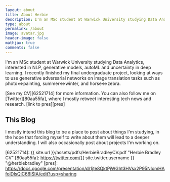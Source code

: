 ```yaml
---
layout: about
title: About Herbie
description: I'm an MSc student at Warwick University studying Data Analytics.
type: about
permalink: /about
image: avatar.jpg
header-image: false
mathjax: true
comments: false
---
```


I'm an MSc student at Warwick University studying Data Analytics, interested in NLP, generative models, autoML and uncertainty in deep learning.
I recently finished my final undergraduate project, looking at ways to use generative adversarial networks on image translation tasks such as photo$\Leftrightarrow$painting,
summer$\Leftrightarrow$winter, and horse$\Leftrightarrow$zebra.

[See my CV][62521714] for more information. You can also follow me on [Twitter][80aa55fa], where I mostly retweet interesting tech news and research. [link to pres][pres]

## This Blog

I mostly intend this blog to be a place to post about things I'm studying, in the hope that forcing myself to write about them will lead to a deeper understanding.
I will also occasionally post about projects I'm working on.

  [62521714]: {{ site.url }}/assets/pdfs/HerbieBradleyCV.pdf "Herbie Bradley CV"
  [80aa55fa]: https://twitter.com/{{ site.twitter.username }} "@herbiebradley"
  [pres]: https://docs.google.com/presentation/d/1jte8QktPjWGht3HVsx2P95NIomHAfolDlsQiC66ISIA/edit?usp=sharing
